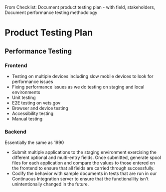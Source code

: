 From Checklist: Document product testing plan - with field, stakeholders, Document performance testing methodology

# Product Testing Plan

## Performance Testing

### Frontend

* Testing on multiple devices including slow mobile devices to look for performance issues
* Fixing performance issues as we do testing on staging and local environments
* Unit testing
* E2E testing on vets.gov
* Browser and device testing
* Accessibility testing
* Manual testing 

### Backend

Essentially the same as 1990

* Submit multiple applications to the staging environment exercising the different optional and multi-entry fields. Once submitted, generate spool files for each application and compare the values to those entered on the frontend to ensure that all fields are carried through successfully. 
* Codify the behavior with sample documents in tests that are run in our Continuous Integration server to ensure that the functionallity isn't unintentionally changed in the future.
